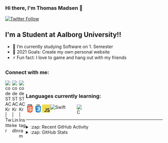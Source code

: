 ### Hi there, I'm Thomas Madsen 👋

[![Twitter Follow](https://img.shields.io/twitter/follow/ThomasBjeldbakM?style=social)](https://twitter.com/ThomasBjeldbakM)

## I'm a Student at Aalborg University!!

- 🌱 I’m currently studying Software on 1. Semester
- 🥅 2021 Goals: Create my own personal website
- ⚡ Fun fact: I love to game and hang out with my friends

### Connect with me:

[<img align="left" alt="codeSTACKr | Twitter" width="22px" src="https://cdn.jsdelivr.net/npm/simple-icons@v3/icons/twitter.svg" />][twitter]
[<img align="left" alt="codeSTACKr | LinkedIn" width="22px" src="https://cdn.jsdelivr.net/npm/simple-icons@v3/icons/linkedin.svg" />][linkedin]
[<img align="left" alt="codeSTACKr | Instagram" width="22px" src="https://cdn.jsdelivr.net/npm/simple-icons@v3/icons/instagram.svg" />][instagram]

<br />

### Languages currently learning:

<img align="left" alt="HTML5" width="26px" src="https://raw.githubusercontent.com/github/explore/80688e429a7d4ef2fca1e82350fe8e3517d3494d/topics/html/html.png" />
<img align="left" alt="CSS3" width="26px" src="https://raw.githubusercontent.com/github/explore/80688e429a7d4ef2fca1e82350fe8e3517d3494d/topics/css/css.png" />
<img align="left" alt="JavaScript" width="26px" src="https://raw.githubusercontent.com/github/explore/80688e429a7d4ef2fca1e82350fe8e3517d3494d/topics/javascript/javascript.png" />
<img align="left" alt="Swift" width="85px" src="https://camo.githubusercontent.com/ca12405560eda1428010c0094efcf0ef2e9f2339e6f6c6e08b9dc0a12c97ca25/68747470733a2f2f73776966742e6f72672f6173736574732f696d616765732f73776966742e737667" />
<img align="left" alt="C" width="26px" src="https://seeklogo.com/images/C/c-programming-language-logo-9B32D017B1-seeklogo.com.png" />

<br />
<br />

---

<details>
  <summary>:zap: Recent GitHub Activity</summary>
  
<!--START_SECTION:activity-->
1. 🗣 Commented on [#2](https://github.com/Eshes1509/portfolio-sass/issues/2) in [Eshes1509/portfolio-sass](https://github.com/Eshes1509/portfolio-sass)
2. ❗️ Closed issue [#2](https://github.com/Eshes1509/portfolio-sass/issues/2) in [Eshes1509/portfolio-sass](https://github.com/Eshes1509/portfolio-sass)
3. ❌ Closed PR [#11](https://github.com/Eshes1509/free-developer-resources/pull/11) in [Eshes1509/free-developer-resources](https://github.com/Eshes1509/free-developer-resources)
4. 🗣 Commented on [#11](https://github.com/Eshes1509/free-developer-resources/issues/11) in [Eshes1509/free-developer-resources](https://github.com/Eshes1509/free-developer-resources)
5. 🎉 Merged PR [#10](https://github.com/Eshes1509/free-developer-resources/pull/10) in [Eshes1509/free-developer-resources](https://github.com/Eshes1509/free-developer-resources)
<!--END_SECTION:activity-->

</details>

<details>
  <summary>:zap: GitHub Stats</summary>

  <img align="left" alt="codeSTACKr's GitHub Stats" src="https://github-readme-stats.codestackr.vercel.app/api?username=Eshes1509&show_icons=true&hide_border=true" />

</details>

[twitter]: https://twitter.com/ThomasBjeldbakM
[instagram]: https://www.instagram.com/eshes1509/
[linkedin]: www.linkedin.com/in/thomasbjeldbakmadsen